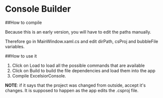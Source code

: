 # Console Builder

##How to compile

Because this is an early version, you will have to edit the paths manually.

Therefore go in MainWindow.xaml.cs and edit dirPath, csProj and bubbleFile variables.

##How to use it

1. Click on Load to load all the possible commands that are available
2. Click on Build to build the file dependencies and load them into the app
4. Compile ExcelsiorConsole.

**NOTE**: if it says that the project was changed from outside, accept it's changes. It is supposed to happen as the app edits the .csproj file.